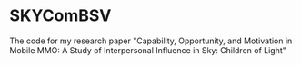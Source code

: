 # SKYComBSV
The code for my research paper "Capability, Opportunity, and Motivation in Mobile MMO: A Study of Interpersonal Influence in Sky: Children of Light"
